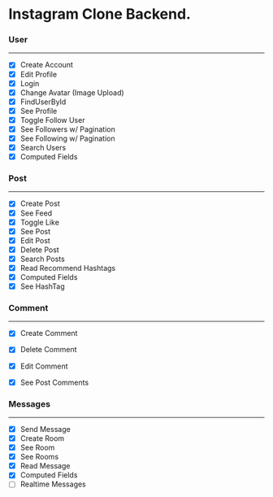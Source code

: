 # Instagram Clone Backend.

### User
___
- [X] Create Account
- [X] Edit Profile
- [X] Login
- [X] Change Avatar (Image Upload)
- [X] FindUserById
- [X] See Profile
- [X] Toggle Follow User
- [X] See Followers w/ Pagination
- [X] See Following w/ Pagination
- [X] Search Users
- [X] Computed Fields

### Post
___
- [X] Create Post
- [X] See Feed
- [X] Toggle Like
- [X] See Post
- [X] Edit Post
- [X] Delete Post
- [X] Search Posts
- [X] Read Recommend Hashtags
- [X] Computed Fields
- [X] See HashTag

### Comment
___
- [X] Create Comment
- [X] Delete Comment
- [X] Edit Comment
- [X] See Post Comments


### Messages
___
- [X] Send Message
- [X] Create Room
- [X] See Room
- [X] See Rooms
- [X] Read Message
- [X] Computed Fields
- [ ] Realtime Messages